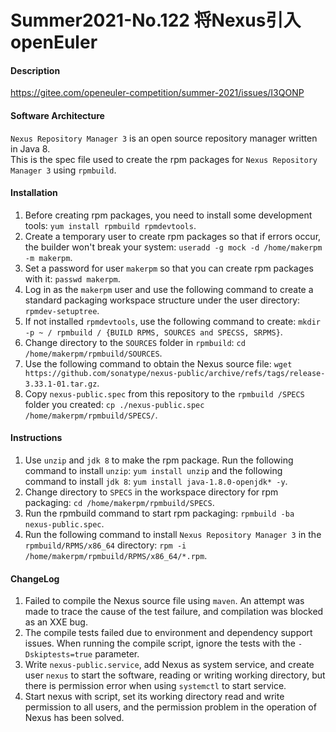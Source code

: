 # Summer2021-No.122 将Nexus引入openEuler

#### Description
https://gitee.com/openeuler-competition/summer-2021/issues/I3QONP

#### Software Architecture
`Nexus Repository Manager 3` is an open source repository manager written in Java 8.  
This is the spec file used to create the rpm packages for `Nexus Repository Manager 3` using `rpmbuild`.

#### Installation

1. Before creating rpm packages, you need to install some development tools: `yum install rpmbuild rpmdevtools`.
2. Create a temporary user to create rpm packages so that if errors occur, the builder won't break your system: `useradd -g mock -d /home/makerpm  -m makerpm`.
3. Set a password for user `makerpm` so that you can create rpm packages with it: `passwd makerpm`.
4. Log in as the `makerpm` user and use the following command to create a standard packaging workspace structure under the user directory: `rpmdev-setuptree`.
5. If not installed `rpmdevtools`, use the following command to create: `mkdir -p ~ / rpmbuild / {BUILD RPMS, SOURCES and SPECSS, SRPMS}`.
6. Change directory to the `SOURCES` folder in `rpmbuild`: `cd /home/makerpm/rpmbuild/SOURCES`.
7. Use the following command to obtain the Nexus source file: `wget https://github.com/sonatype/nexus-public/archive/refs/tags/release-3.33.1-01.tar.gz`.
8. Copy `nexus-public.spec` from this repository to the `rpmbuild /SPECS` folder you created: `cp ./nexus-public.spec /home/makerpm/rpmbuild/SPECS/`.

#### Instructions

1. Use `unzip` and `jdk 8` to make the rpm package. Run the following command to install `unzip`: `yum install unzip` and the following command to install `jdk 8`: `yum install java-1.8.0-openjdk* -y`.
2. Change directory to `SPECS` in the workspace directory for rpm packaging: `cd /home/makerpm/rpmbuild/SPECS`.
3. Run the rpmbuild command to start rpm packaging: `rpmbuild -ba nexus-public.spec`.
4. Run the following command to install `Nexus Repository Manager 3` in the `rpmbuild/RPMS/x86_64` directory: `rpm -i /home/makerpm/rpmbuild/RPMS/x86_64/*.rpm`.

#### ChangeLog
1. Failed to compile the Nexus source file using `maven`. An attempt was made to trace the cause of the test failure, and compilation was blocked as an XXE bug.
2. The compile tests failed due to environment and dependency support issues. When running the compile script, ignore the tests with the `-Dskiptests=true` parameter.
3. Write `nexus-public.service`, add Nexus as system service, and create user `nexus` to start the software, reading or writing working directory, but there is permission error when using `systemctl` to start service.
4. Start nexus with script, set its working directory read and write permission to all users, and the permission problem in the operation of Nexus has been solved.